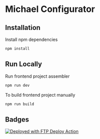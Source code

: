 # Michael Configurator

## Installation

Install npm dependencies

```bash
npm install
```
    
## Run Locally


Run frontend project assembler

```bash
npm run dev
```

To build frontend project manually

```bash
npm run build
```

## Badges
[<img alt="Deployed with FTP Deploy Action" src="https://img.shields.io/badge/Deployed With-FTP DEPLOY ACTION-%3CCOLOR%3E?style=for-the-badge&color=0077b6">](https://github.com/SamKirkland/FTP-Deploy-Action)